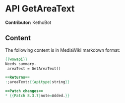 # API GetAreaText

**Contributor:** KethoBot

## Content

The following content is in MediaWiki markdown format:

```mediawiki
{{wowapi}}
Needs summary.
 areaText = GetAreaText()

==Returns==
:;areaText:{{apitype|string}}

==Patch changes==
* {{Patch 8.3.7|note=Added.}}
```